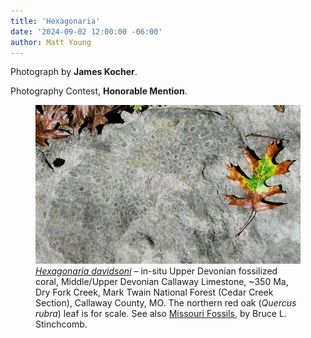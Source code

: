 ```yaml
---
title: 'Hexagonaria'
date: '2024-09-02 12:00:00 -06:00'
author: Matt Young
---
```

Photograph by <strong>James Kocher</strong>.

Photography Contest, <strong>Honorable Mention</strong>.

<figure>
<img src="/uploads/2024/Photo Contest_JamesKocher_Hexagonaria.jpg" alt="Hexagonaria"/>
<figcaption><a href="https://en.m.wikipedia.org/wiki/Hexagonaria"><i>Hexagonaria davidsoni</i></a> &ndash; in-situ Upper Devonian fossilized coral, Middle/Upper Devonian Callaway Limestone, ~350 Ma, Dry Fork Creek, Mark Twain National Forest (Cedar Creek Section), Callaway County, MO. The northern red oak (<i>Quercus rubra</i>) leaf is for scale. See also <a href="http://www.lakeneosho.org/MissouriFossils/Publication.html">Missouri Fossils</a>, by Bruce L. Stinchcomb.
</figcaption>
